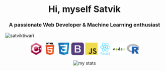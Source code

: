 <h1 align="center">Hi, myself Satvik</h1>
<h3 align="center">A passionate Web Developer & Machine Learning enthusiast</h3>
<p align="left"> <img src="https://komarev.com/ghpvc/?username=satviktiwari" alt="satviktiwari" /> </p>

<p align="center">
<img src="https://raw.githubusercontent.com/devicons/devicon/master/icons/cplusplus/cplusplus-original.svg" alt="cplusplus" width="40" height="40"/>
<img src="https://raw.githubusercontent.com/devicons/devicon/master/icons/html5/html5-original-wordmark.svg" alt="html5" width="40" height="40"/>
<img src="https://raw.githubusercontent.com/devicons/devicon/master/icons/css3/css3-original.svg" alt="css3" width="40" height="40"/>
<code><img height="40" src="https://raw.githubusercontent.com/github/explore/80688e429a7d4ef2fca1e82350fe8e3517d3494d/topics/bootstrap/bootstrap.png"></code>
<img src="https://raw.githubusercontent.com/devicons/devicon/master/icons/javascript/javascript-original.svg" alt="javascript" width="40" height="40"/> 
<img src="https://raw.githubusercontent.com/devicons/devicon/master/icons/react/react-original-wordmark.svg" alt="react" width="40" height="40"/> 
<img src="https://raw.githubusercontent.com/devicons/devicon/master/icons/nodejs/nodejs-original-wordmark.svg" alt="react" width="40" height="40"/> 
<img src="https://raw.githubusercontent.com/devicons/devicon/master/icons/r/r-original.svg" alt="R Programming" width="40" height="40"/> 
  
  

<p align="center">

<img src="https://github-readme-stats.vercel.app/api?username=satviktiwari&&show_icons=true&theme=algolia" title="my stats">




